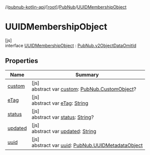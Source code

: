 //[pubnub-kotlin-api](../../../../index.md)/[[root]](../../index.md)/[PubNub](../index.md)/[UUIDMembershipObject](index.md)

# UUIDMembershipObject

[js]\
interface [UUIDMembershipObject](index.md) : [PubNub.v2ObjectDataOmitId](../v2-object-data-omit-id/index.md)

## Properties

| Name | Summary |
|---|---|
| [custom](../v2-object-data-omit-id/custom.md) | [js]<br>abstract var [custom](../v2-object-data-omit-id/custom.md): [PubNub.CustomObject](../-custom-object/index.md)? |
| [eTag](../v2-object-data-omit-id/e-tag.md) | [js]<br>abstract var [eTag](../v2-object-data-omit-id/e-tag.md): [String](https://kotlinlang.org/api/latest/jvm/stdlib/kotlin/-string/index.html) |
| [status](status.md) | [js]<br>abstract var [status](status.md): [String](https://kotlinlang.org/api/latest/jvm/stdlib/kotlin/-string/index.html)? |
| [updated](../v2-object-data-omit-id/updated.md) | [js]<br>abstract var [updated](../v2-object-data-omit-id/updated.md): [String](https://kotlinlang.org/api/latest/jvm/stdlib/kotlin/-string/index.html) |
| [uuid](uuid.md) | [js]<br>abstract var [uuid](uuid.md): [PubNub.UUIDMetadataObject](../-u-u-i-d-metadata-object/index.md) |
